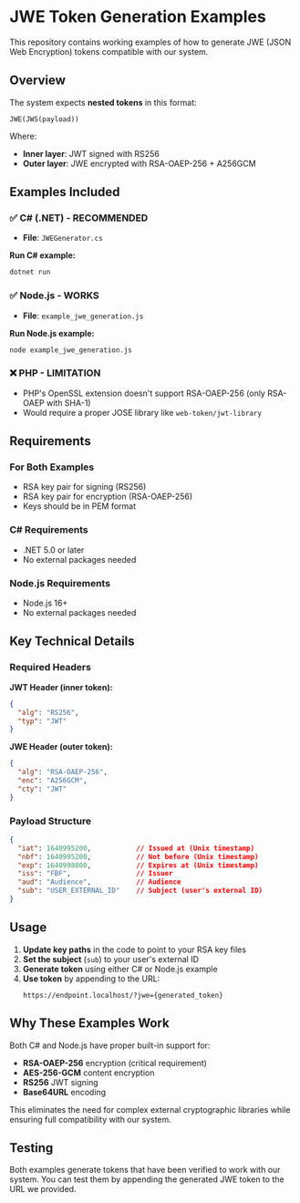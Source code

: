 # JWE Token Generation Examples

This repository contains working examples of how to generate JWE (JSON Web Encryption) tokens compatible with our system.

## Overview

The system expects **nested tokens** in this format:
```
JWE(JWS(payload))
```

Where:
- **Inner layer**: JWT signed with RS256
- **Outer layer**: JWE encrypted with RSA-OAEP-256 + A256GCM

## Examples Included

### ✅ C# (.NET) - **RECOMMENDED**
- **File**: `JWEGenerator.cs`

**Run C# example:**
```bash
dotnet run
```

### ✅ Node.js - **WORKS**
- **File**: `example_jwe_generation.js`

**Run Node.js example:**
```bash
node example_jwe_generation.js
```

### ❌ PHP - **LIMITATION**
- PHP's OpenSSL extension doesn't support RSA-OAEP-256 (only RSA-OAEP with SHA-1)
- Would require a proper JOSE library like `web-token/jwt-library`
## Requirements

### For Both Examples
- RSA key pair for signing (RS256)
- RSA key pair for encryption (RSA-OAEP-256)
- Keys should be in PEM format

### C# Requirements
- .NET 5.0 or later
- No external packages needed

### Node.js Requirements  
- Node.js 16+ 
- No external packages needed

## Key Technical Details

### Required Headers

**JWT Header (inner token):**
```json
{
  "alg": "RS256",
  "typ": "JWT"
}
```

**JWE Header (outer token):**
```json
{
  "alg": "RSA-OAEP-256",
  "enc": "A256GCM", 
  "cty": "JWT"
}
```

### Payload Structure
```json
{
  "iat": 1640995200,           // Issued at (Unix timestamp)
  "nbf": 1640995200,           // Not before (Unix timestamp)  
  "exp": 1640998800,           // Expires at (Unix timestamp)
  "iss": "FBF",                // Issuer
  "aud": "Audience",           // Audience
  "sub": "USER_EXTERNAL_ID"    // Subject (user's external ID)
}
```

## Usage

1. **Update key paths** in the code to point to your RSA key files
2. **Set the subject** (`sub`) to your user's external ID
3. **Generate token** using either C# or Node.js example
4. **Use token** by appending to the URL:
   ```
   https://endpoint.localhost/?jwe={generated_token}
   ```

## Why These Examples Work

Both C# and Node.js have proper built-in support for:
- **RSA-OAEP-256** encryption (critical requirement)
- **AES-256-GCM** content encryption
- **RS256** JWT signing
- **Base64URL** encoding

This eliminates the need for complex external cryptographic libraries while ensuring full compatibility with our system.

## Testing

Both examples generate tokens that have been verified to work with our system. You can test them by appending the generated JWE token to the URL we provided.
